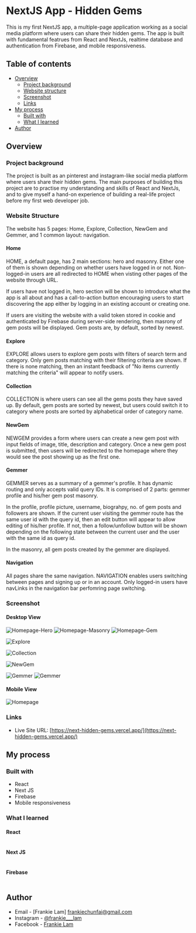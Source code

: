 # NextJS App - Hidden Gems

This is my first NextJS app, a multiple-page application working as a social media platform where users can share their hidden gems. The app is built with fundamental featrues from React and NextJs, realtime database and authentication from Firebase, and mobile responsiveness.

## Table of contents

- [Overview](#overview)
  - [Project background](#project-background)
  - [Website structure](#website-structure)
  - [Screenshot](#screenshot)
  - [Links](#links)
- [My process](#my-process)
  - [Built with](#built-with)
  - [What I learned](#what-i-learned)
- [Author](#author)

## Overview

### Project background

The project is built as an pinterest and instagram-like social media platform where users share their hidden gems. The main purposes of building this project are to practise my understanding and skills of React and NextJs, and to give myself a hand-on experience of building a real-life project before my first web developer job.

### Website Structure

The website has 5 pages: Home, Explore, Collection, NewGem and Gemmer, and 1 common layout: navigation.

#### Home

HOME, a default page, has 2 main sections: hero and masonry. Either one of them is shown depending on whether users have logged in or not. Non-logged-in users are all redirected to HOME when visting other pages of the website through URL.

If users have not logged in, hero section will be shown to introduce what the app is all about and has a call-to-action button encouraging users to start discovering the app either by logging in an existing account or creating one.

If users are visiting the website with a valid token stored in cookie and authenticated by Firebase during server-side rendering, then masrony of gem posts will be displayed. Gem posts are, by default, sorted by newest.

#### Explore

EXPLORE allows users to explore gem posts with filters of search term and category. Only gem posts matching with their filtering criteria are shown. If there is none matching, then an instant feedback of "No items currently matching the criteria" will appear to notify users.

#### Collection

COLLECTION is where users can see all the gems posts they have saved up. By default, gem posts are sorted by newest, but users could switch it to category where posts are sorted by alphabetical order of category name.

#### NewGem

NEWGEM provides a form where users can create a new gem post with input fields of image, title, description and category. Once a new gem post is submitted, then users will be redirected to the homepage where they would see the post showing up as the first one.

#### Gemmer

GEMMER serves as a summary of a gemmer's profile. It has dynamic routing and only accepts valid query IDs. It is comprised of 2 parts: gemmer profile and his/her gem post masonry.

In the profile, profile picture, username, biograhpy, no. of gem posts and followers are shown. If the current user visiting the gemmer route has the same user id with the query id, then an edit button will appear to allow editing of his/her profile. If not, then a follow/unfollow button will be shown depending on the following state between the current user and the user with the same id as query id.

In the masonry, all gem posts created by the gemmer are displayed.

#### Navigation

All pages share the same navigation. NAVIGATION enables users switching between pages and signing up or in an account. Only logged-in users have navLinks in the navigation bar perfomring page switching.

### Screenshot

#### Desktop View

![Homepage-Hero](./screenshots/Desktop-home-hero.png)
![Homepage-Masonry](./screenshots/Desktop-home-masonry.png)
![Homepage-Gem](./screenshots/Desktop-home-gem.png)

![Explore](./screenshots/Desktop-explore.png)

![Collection](./screenshots/Desktop-collection.png)

![NewGem](./screenshots/Desktop-newgem.png)

![Gemmer](./screenshots/Desktop-gemmer-self.png)
![Gemmer](./screenshots/Desktop-gemmer-others.png)

#### Mobile View

![Homepage](./screenshots/Mobile-home.png)

### Links

- Live Site URL: [https://next-hidden-gems.vercel.app/](https://next-hidden-gems.vercel.app/)

## My process

### Built with

- React
- Next JS
- Firebase
- Mobile responsiveness

### What I learned

#### React

```js

```

#### Next JS

```js

```

#### Firebase

```js

```

## Author

- Email - [Frankie Lam] frankiechunfai@gmail.com
- Instagram - [@frankie\_\_\_lam](https://www.instagram.com/frankie___lam/)
- Facebook - [Frankie Lam](https://www.facebook.com/frankiecflam/)
